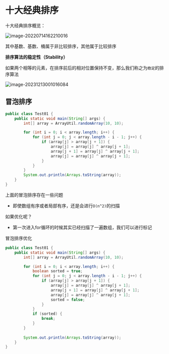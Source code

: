 # 十大经典排序

十大经典排序概览：

![image-20220714162210016](https://cdn.fengxianhub.top/resources-master/202207141622322.png)

其中基数、基数、桶属于非比较排序，其他属于比较排序

**排序算法的稳定性（Stability）**

如果两个相等的元素，在排序前后的相对位置保持不变，那么我们称之为`稳定`的排序算法

![image-20231213001016084](https://cdn.fengxianhub.top/resources-master/image-20231213001016084.png)

## 冒泡排序

```java
public class Test01 {
    public static void main(String[] args) {
        int[] array = ArrayUtil.randomArray(10, 10);

        for (int i = 0; i < array.length; i++) {
            for (int j = 0; j < array.length - i - 1; j++) {
                if (array[j] > array[j + 1]) {
                    array[j] = array[j] ^ array[j + 1];
                    array[j + 1] = array[j] ^ array[j + 1];
                    array[j] = array[j] ^ array[j + 1];
                }
            }
        }
        System.out.println(Arrays.toString(array));
    }
}
```

上面的冒泡排序存在一些问题

- 即使数组有序或者局部有序，还是会进行`O(n^2)`的扫描

如果优化呢？

- 第一次进入for循环的时候其实已经扫描了一遍数组，我们可以进行标记

冒泡排序优化

```java
public class Test01 {
    public static void main(String[] args) {
        int[] array = ArrayUtil.randomArray(10, 10);

        for (int i = 0; i < array.length; i++) {
            boolean sorted = true;
            for (int j = 0; j < array.length - i - 1; j++) {
                if (array[j] > array[j + 1]) {
                    array[j] = array[j] ^ array[j + 1];
                    array[j + 1] = array[j] ^ array[j + 1];
                    array[j] = array[j] ^ array[j + 1];
                    sorted = false;
                }
            }
            if (sorted) {
                break;
            }
        }
        
        System.out.println(Arrays.toString(array));
    }
}
```

